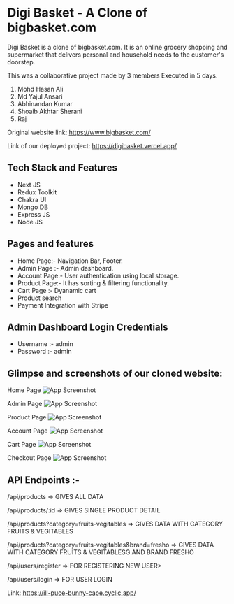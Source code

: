 
# Digi Basket - A Clone of bigbasket.com

Digi Basket is a clone of bigbasket.com. It is an online grocery shopping and supermarket that delivers personal and household needs to the customer's doorstep.

This was a collaborative project made by 3 members Executed in 5 days.
1) Mohd Hasan Ali
2) Md Yajul Ansari
3) Abhinandan Kumar
4) Shoaib Akhtar Sherani
5) Raj



Original website link: https://www.bigbasket.com/

Link of our deployed project: https://digibasket.vercel.app/
## Tech Stack and Features

- Next JS
- Redux Toolkit
- Chakra UI
- Mongo DB
- Express JS
- Node JS

## Pages and features
- Home Page:- Navigation Bar, Footer.
- Admin Page :- Admin dashboard.
- Account Page:- User authentication using local storage.
- Product Page:- It has sorting & filtering functionality.
- Cart Page :- Dyanamic cart
- Product search
- Payment Integration with Stripe

## Admin Dashboard Login Credentials
- Username :- admin
- Password :- admin

## Glimpse and screenshots of our cloned website:

Home Page
![App Screenshot](https://i.ibb.co/LYsZ2MY/home.png)

Admin Page
![App Screenshot](https://i.ibb.co/YBMhsbj/admin.png)

Product Page
![App Screenshot](https://i.ibb.co/k6HvXRx/product.png)

Account Page
![App Screenshot](https://i.ibb.co/b59hFR7/account.png)

Cart Page
![App Screenshot](https://i.ibb.co/8Drv09G/cart.png)

Checkout Page
![App Screenshot](https://i.ibb.co/3mg152Y/payment.png)

## API Endpoints :-

<!-- GETTING DATA -->

<p>/api/products => GIVES ALL DATA</p>
<p>/api/products/:id => GIVES SINGLE PRODUCT DETAIL</p>
<p>/api/products?category=fruits-vegitables => GIVES DATA WITH CATEGORY FRUITS & VEGITABLES</p>
<p>/api/products?category=fruits-vegitables&brand=fresho => GIVES DATA WITH CATEGORY FRUITS & VEGITABLESG AND BRAND FRESHO</p>


<!-- LOGIN AND REGISTER -->


<p>/api/users/register => FOR REGISTERING NEW USER></p>
<p>/api/users/login => FOR USER LOGIN</p>

<!-- Deployed LINk -->
Link: https://ill-puce-bunny-cape.cyclic.app/


